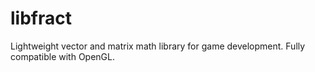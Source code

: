# libfract

Lightweight vector and matrix math library for game development. Fully
compatible with OpenGL.
